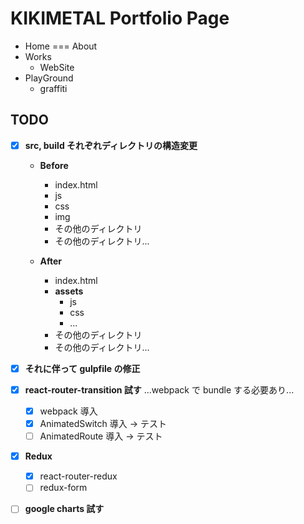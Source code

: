 # KIKIMETAL Portfolio Page
- Home === About
- Works
  - WebSite
- PlayGround
  - graffiti


## TODO
- [x] **src, build それぞれディレクトリの構造変更**
  - **Before**
    - index.html
    - js
    - css
    - img
    - その他のディレクトリ
    - その他のディレクトリ...

  - **After**
    - index.html
    - **assets**
      - js
      - css
      - ...
    - その他のディレクトリ
    - その他のディレクトリ...

- [x] **それに伴って gulpfile の修正**

- [x] **react-router-transition 試す**
...webpack で bundle する必要あり...
  - [x] webpack 導入
  - [x] AnimatedSwitch 導入 -> テスト
  - [ ] AnimatedRoute 導入 -> テスト

- [x] **Redux**
  - [x] react-router-redux
  - [ ] redux-form

- [ ] **google charts 試す**
